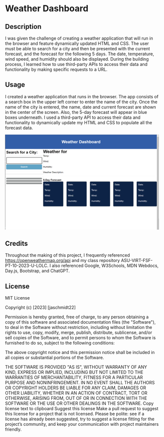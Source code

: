 # Weather Dashboard

## Description

I was given the challenge of creating a weather application that will run in the browser and feature dynamically updated HTML and CSS. The user must be able to search for a city and then be presented with the current forecast, and the forecast for the following 5 days. The date, temperature, wind speed, and humidity should also be displayed. During the building process, I learned how to use third-party APIs to access their data and functionality by making specific requests to a URL.

## Usage

I created a weather application that runs in the browser. The app consists of a search box in the upper left corner to enter the name of the city. Once the name of the city is entered, the name, date and current forecast are shown in the center of the screen. Also, the 5-day forecast will appear in blue boxes underneath. I used a third-party API to access their data and functionality to dynamically update my HTML and CSS to populate all the forecast data.

![Alt text](assets/image.png)

## Credits

Throughout the making of this project, I frequently referenced https://openweathermap.org/api and my class repository ASU-VIRT-FSF-PT-10-2023-U-LOLC. I also referenced Google, W3Schools, MDN Webdocs, Day.js, Bootstrap, and ChatGPT.

## License

MIT License

Copyright (c) [2023] [jaschmidt22]

Permission is hereby granted, free of charge, to any person obtaining a copy of this software and associated documentation files (the "Software"), to deal in the Software without restriction, including without limitation the rights to use, copy, modify, merge, publish, distribute, sublicense, and/or sell copies of the Software, and to permit persons to whom the Software is furnished to do so, subject to the following conditions:

The above copyright notice and this permission notice shall be included in all copies or substantial portions of the Software.

THE SOFTWARE IS PROVIDED "AS IS", WITHOUT WARRANTY OF ANY KIND, EXPRESS OR IMPLIED, INCLUDING BUT NOT LIMITED TO THE WARRANTIES OF MERCHANTABILITY, FITNESS FOR A PARTICULAR PURPOSE AND NONINFRINGEMENT. IN NO EVENT SHALL THE AUTHORS OR COPYRIGHT HOLDERS BE LIABLE FOR ANY CLAIM, DAMAGES OR OTHER LIABILITY, WHETHER IN AN ACTION OF CONTRACT, TORT OR OTHERWISE, ARISING FROM, OUT OF OR IN CONNECTION WITH THE SOFTWARE OR THE USE OR OTHER DEALINGS IN THE SOFTWARE. Copy license text to clipboard Suggest this license Make a pull request to suggest this license for a project that is not licensed. Please be polite: see if a license has already been suggested, try to suggest a license fitting for the project’s community, and keep your communication with project maintainers friendly.
